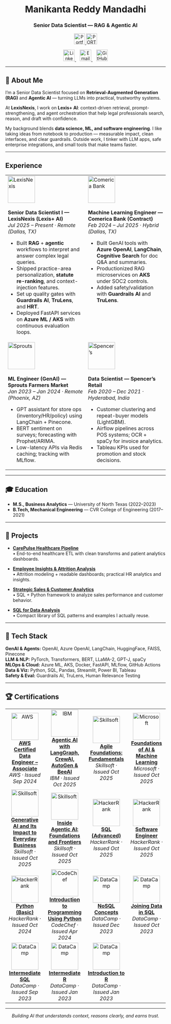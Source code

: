 <h1 align="center">Manikanta Reddy Mandadhi</h1>
<h3 align="center">Senior Data Scientist — RAG & Agentic AI</h3>

<p align="center">
  <a href="https://www.manikantabio.com" target="_blank">
    <!-- your single symbol (no switching) -->
    <img
      src="https://github.com/Mani9006/pulse-robot-template-28729/raw/main/public/logos/website_logo.png"
      height="34" alt="Portfolio logo">

  <picture>
      <!-- show dark text on LIGHT theme -->
      <source media="(prefers-color-scheme: light)"
              srcset="https://github.com/Mani9006/pulse-robot-template-28729/raw/main/public/logos/portfolio_label_dark.svg">
      <!-- show white text on DARK theme -->
      <source media="(prefers-color-scheme: dark)"
              srcset="https://github.com/Mani9006/pulse-robot-template-28729/raw/main/public/logos/portfolio_label.svg">
      <!-- fallback (shown if no media match) -->
      <img height="34" alt="PORTFOLIO"
           src="https://github.com/Mani9006/pulse-robot-template-28729/raw/main/public/logos/portfolio_label.svg">
    </picture>
  </a>
</p>





<!-- Social icons (your own assets) -->
<p align="center">
  <a href="https://www.linkedin.com/in/reddy1999" target="_blank" title="LinkedIn">
    <img src="https://github.com/Mani9006/pulse-robot-template-28729/raw/main/public/logos/linkedin.jpg" width="36" alt="LinkedIn"/>
  </a>&nbsp;&nbsp;
  <a href="mailto:manikantareddyman@gmail.com" title="Email">
    <img src="https://github.com/Mani9006/pulse-robot-template-28729/raw/main/public/logos/gmail.png" width="36" alt="Email"/>
  </a>&nbsp;&nbsp;
  <a href="https://github.com/Mani9006" target="_blank" title="GitHub">
    <img src="https://github.com/Mani9006/pulse-robot-template-28729/raw/main/public/logos/github.png" width="36" alt="GitHub"/>
  </a>
</p>

---

## 🧠 About Me  

I’m a Senior Data Scientist focused on **Retrieval-Augmented Generation (RAG)** and **Agentic AI** — turning LLMs into practical, trustworthy systems.  

At **LexisNexis**, I work on **Lexis+ AI**: context-driven retrieval, prompt-strengthening, and agent orchestration that help legal professionals search, reason, and draft with confidence.  

My background blends **data science, ML, and software engineering**. I like taking ideas from notebook to production — measurable impact, clean interfaces, and clear guardrails. Outside work, I tinker with LLM apps, safe enterprise integrations, and small tools that make teams faster.

---

## Experience

<table>
<tr>
<td width="50%" valign="top">
  <img src="https://github.com/Mani9006/pulse-robot-template-28729/raw/main/public/logos/lexisnexi.jpeg" width="85" alt="LexisNexis"><br><br>
  <b>Senior Data Scientist I — LexisNexis (Lexis+ AI)</b><br>
  <i>Jul 2025 – Present · Remote (Dallas, TX)</i>
  <ul>
    <li>Built <b>RAG</b> + <b>agentic</b> workflows to interpret and answer complex legal queries.</li>
    <li>Shipped practice-area personalization, <b>statute re-ranking</b>, and context-injection features.</li>
    <li>Set up quality gates with <b>Guardrails AI</b>, <b>TruLens</b>, and <b>HRT</b>.</li>
    <li>Deployed FastAPI services on <b>Azure ML / AKS</b> with continuous evaluation loops.</li>
  </ul>
</td>
<td width="50%" valign="top">
  <img src="https://github.com/Mani9006/pulse-robot-template-28729/raw/main/public/logos/Comerica.jpg" width="85" alt="Comerica Bank"><br><br>
  <b>Machine Learning Engineer — Comerica Bank (Contract)</b><br>
  <i>Feb 2024 – Jul 2025 · Hybrid (Dallas, TX)</i>
  <ul>
    <li>Built GenAI tools with <b>Azure OpenAI</b>, <b>LangChain</b>, <b>Cognitive Search</b> for doc Q&A and summaries.</li>
    <li>Productionized RAG microservices on <b>AKS</b> under SOC2 controls.</li>
    <li>Added safety/validation with <b>Guardrails AI</b> and <b>TruLens</b>.</li>
  </ul>
</td>
</tr>
<tr>
<td width="50%" valign="top">
  <img src="https://github.com/Mani9006/pulse-robot-template-28729/raw/main/public/logos/Sprouts.png" width="85" alt="Sprouts"><br><br>
  <b>ML Engineer (GenAI) — Sprouts Farmers Market</b><br>
  <i>Jan 2023 – Jan 2024 · Remote (Phoenix, AZ)</i>
  <ul>
    <li>GPT assistant for store ops (inventory/HR/policy) using LangChain + Pinecone.</li>
    <li>BERT sentiment on surveys; forecasting with Prophet/ARIMA.</li>
    <li>Low-latency APIs via Redis caching; tracking with MLflow.</li>
  </ul>
</td>
<td width="50%" valign="top">
  <img src="https://github.com/Mani9006/pulse-robot-template-28729/raw/main/public/logos/SPENCERS.png" width="85" alt="Spencer’s"><br><br>
  <b>Data Scientist — Spencer’s Retail</b><br>
  <i>Feb 2020 – Dec 2021 · Hyderabad, India</i>
  <ul>
    <li>Customer clustering and repeat-buyer models (LightGBM).</li>
    <li>Airflow pipelines across POS systems; OCR + spaCy for invoice analytics.</li>
    <li>Tableau KPIs used for promotion and stock decisions.</li>
  </ul>
</td>
</tr>
</table>

---

## 🎓 Education
- **M.S., Business Analytics** — University of North Texas (2022–2023)  
- **B.Tech, Mechanical Engineering** — CVR College of Engineering (2017–2021)

---

## 📂 Projects  

- [**CarePulse Healthcare Pipeline**](https://github.com/Mani9006/carepulse-healthcare-pipeline)  
  • End-to-end healthcare ETL with clean transforms and patient analytics dashboards.

- [**Employee Insights & Attrition Analysis**](https://github.com/Mani9006/Employee-Insights-and-Attrition-Analysis)  
  • Attrition modeling + readable dashboards; practical HR analytics and insights.

- [**Strategic Sales & Customer Analytics**](https://github.com/Mani9006/Strategic-Sales-Performance-and-Customer-Analytics-Framework)  
  • SQL + Python framework to analyze sales performance and customer behavior.

- [**SQL for Data Analysis**](https://github.com/Mani9006/sql-for-data-analysis-3271025)  
  • Compact library of SQL patterns and examples I actually reuse.

---

## 🧰 Tech Stack
**GenAI & Agents:** OpenAI, Azure OpenAI, LangChain, HuggingFace, FAISS, Pinecone  
**LLM & NLP:** PyTorch, Transformers, BERT, LLaMA-2, GPT-J, spaCy  
**MLOps & Cloud:** Azure ML, AKS, Docker, FastAPI, MLflow, GitHub Actions  
**Data & Viz:** Python, SQL, Pandas, Streamlit, Power BI, Tableau  
**Safety & Eval:** Guardrails AI, TruLens, Human Relevance Testing

---

## 🏆 Certifications

<table>
<tr>
<td align="center" width="275">
  <img src="https://github.com/Mani9006/pulse-robot-template-28729/raw/main/public/logos/aws-logo.svg" width="85" alt="AWS"/><br>
  <b><a href="https://cp.certmetrics.com/amazon/en/public/verify/credential/3e16f1ea98cd434cac93533eca5dd413" target="_blank">AWS Certified Data Engineer – Associate</a></b><br>
  <i>AWS · Issued Sep 2024</i>
</td>
<td align="center" width="275">
  <img src="https://github.com/Mani9006/pulse-robot-template-28729/raw/main/public/logos/ibm-logo.png" width="85" alt="IBM"/><br>
  <b><a href="https://www.coursera.org/account/accomplishments/verify/7RA565ABT4RL" target="_blank">Agentic AI with LangGraph, CrewAI, AutoGen & BeeAI</a></b><br>
  <i>IBM · Issued Oct 2025</i>
</td>
<td align="center" width="275">
  <img src="https://github.com/Mani9006/pulse-robot-template-28729/raw/main/public/logos/skillsoft-logo.png" width="85" alt="Skillsoft"/><br>
  <b><a href="https://skillsoft.digitalbadges.skillsoft.com/db23a449-5a3c-4cec-97a1-b7d3af7bb75c#acc.mISHW9Xi" target="_blank">Agile Foundations: Fundamentals</a></b><br>
  <i>Skillsoft · Issued Oct 2025</i>
</td>
<td align="center" width="275">
  <img src="https://github.com/Mani9006/pulse-robot-template-28729/raw/main/public/logos/microsoft-logo.png" width="85" alt="Microsoft"/><br>
  <b><a href="https://www.coursera.org/account/accomplishments/verify/I9XE69UWM2CY" target="_blank">Foundations of AI & Machine Learning</a></b><br>
  <i>Microsoft · Issued Oct 2025</i>
</td>
</tr>
<tr>
<td align="center" width="275">
  <img src="https://github.com/Mani9006/pulse-robot-template-28729/raw/main/public/logos/skillsoft-logo.png" width="85" alt="Skillsoft"/><br>
  <b><a href="https://skillsoft.digitalbadges.skillsoft.com/89fa71f4-45d5-4f75-aff5-5ceaecb498e8#acc.QzEurg95" target="_blank">Generative AI and Its Impact to Everyday Business</a></b><br>
  <i>Skillsoft · Issued Oct 2025</i>
</td>
<td align="center" width="275">
  <img src="https://github.com/Mani9006/pulse-robot-template-28729/raw/main/public/logos/skillsoft-logo.png" width="85" alt="Skillsoft"/><br>
  <b><a href="https://skillsoft.digitalbadges.skillsoft.com/1225ca35-7678-4270-84df-a4ae026a9503#acc.ioHxJKLr" target="_blank">Inside Agentic AI: Foundations and Frontiers</a></b><br>
  <i>Skillsoft · Issued Oct 2025</i>
</td>
<td align="center" width="275">
  <img src="https://github.com/Mani9006/pulse-robot-template-28729/raw/main/public/logos/HackerRank.png" width="85" alt="HackerRank"/><br>
  <b><a href="https://www.hackerrank.com/certificates/iframe/c396ecf364e2" target="_blank">SQL (Advanced)</a></b><br>
  <i>HackerRank · Issued Oct 2025</i>
</td>
<td align="center" width="275">
  <img src="https://github.com/Mani9006/pulse-robot-template-28729/raw/main/public/logos/HackerRank.png" width="85" alt="HackerRank"/><br>
  <b><a href="https://www.hackerrank.com/certificates/d7d3d1902d1c" target="_blank">Software Engineer</a></b><br>
  <i>HackerRank · Issued Oct 2025</i>
</td>
</tr>
<tr>
<td align="center" width="275">
  <img src="https://github.com/Mani9006/pulse-robot-template-28729/raw/main/public/logos/HackerRank.png" width="85" alt="HackerRank"/><br>
  <b><a href="https://www.hackerrank.com/certificates/ba9ac891ba2a" target="_blank">Python (Basic)</a></b><br>
  <i>HackerRank · Issued Oct 2024</i>
</td>
<td align="center" width="275">
  <img src="https://github.com/Mani9006/pulse-robot-template-28729/raw/main/public/logos/codechef-logo.png" width="85" alt="CodeChef"/><br>
  <b><a href="https://www.codechef.com/certificates/public/10969a2" target="_blank">Introduction to Programming Using Python</a></b><br>
  <i>CodeChef · Issued Apr 2024</i>
</td>
<td align="center" width="275">
  <img src="https://github.com/Mani9006/pulse-robot-template-28729/raw/main/public/logos/datacamp-2.svg" width="85" alt="DataCamp"/><br>
  <b><a href="https://www.datacamp.com/completed/statement-of-accomplishment/course/60a198e11b4a97156b0d22faff98f6c3173b8090" target="_blank">NoSQL Concepts</a></b><br>
  <i>DataCamp · Issued Dec 2023</i>
</td>
<td align="center" width="275">
  <img src="https://github.com/Mani9006/pulse-robot-template-28729/raw/main/public/logos/datacamp-2.svg" width="85" alt="DataCamp"/><br>
  <b><a href="https://www.datacamp.com/completed/statement-of-accomplishment/course/9c084ee6f00d6d0ad0416972d787a076a77ad05d" target="_blank">Joining Data in SQL</a></b><br>
  <i>DataCamp · Issued Oct 2023</i>
</td>
</tr>
<tr>
<td align="center" width="275">
  <img src="https://github.com/Mani9006/pulse-robot-template-28729/raw/main/public/logos/datacamp-2.svg" width="85" alt="DataCamp"/><br>
  <b><a href="https://www.datacamp.com/completed/statement-of-accomplishment/course/d928af6a4d49da09b51b95a3d638ab058b6aa06d" target="_blank">Intermediate SQL</a></b><br>
  <i>DataCamp · Issued Sep 2023</i>
</td>
<td align="center" width="275">
  <img src="https://github.com/Mani9006/pulse-robot-template-28729/raw/main/public/logos/datacamp-2.svg" width="85" alt="DataCamp"/><br>
  <b><a href="https://www.datacamp.com/completed/statement-of-accomplishment/course/84f66a476bc10f616b796493969d4c4e7b533186" target="_blank">Intermediate R</a></b><br>
  <i>DataCamp · Issued Jan 2023</i>
</td>
<td align="center" width="275">
  <img src="https://github.com/Mani9006/pulse-robot-template-28729/raw/main/public/logos/datacamp-2.svg" width="85" alt="DataCamp"/><br>
  <b><a href="https://www.datacamp.com/completed/statement-of-accomplishment/course/c2ca8193167437919c2d02bb8c5666b2b481fe5f" target="_blank">Introduction to R</a></b><br>
  <i>DataCamp · Issued Jan 2023</i>
</td>
<td align="center" width="275"></td>
</tr>
</table>

---

<p align="center"><i>Building AI that understands context, reasons clearly, and earns trust.</i></p>
